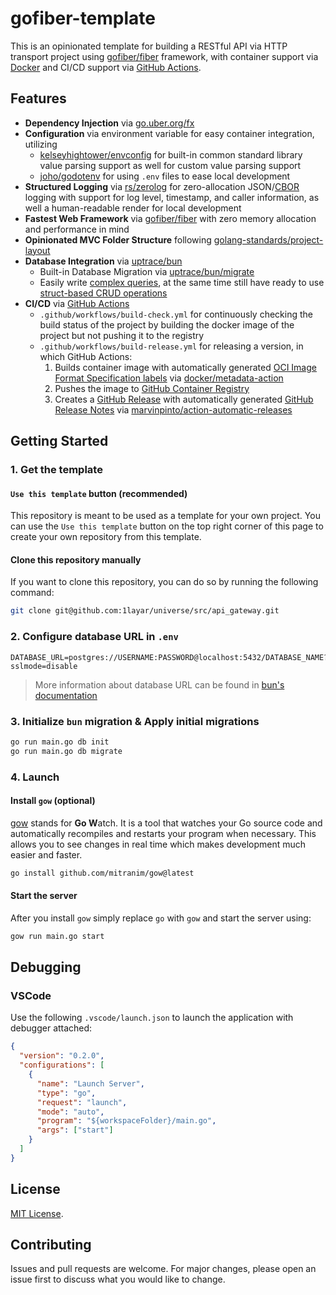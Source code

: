 # gofiber-template

This is an opinionated template for building a RESTful API via HTTP transport project using [gofiber/fiber](https://github.com/gofiber/fiber) framework, with container support via [Docker](https://www.docker.com/) and CI/CD support via [GitHub Actions](https://github.com/features/actions).

## Features

- **Dependency Injection** via [go.uber.org/fx](https://github.com/uber-go/fx)
- **Configuration** via environment variable for easy container integration, utilizing
  - [kelseyhightower/envconfig](https://github.com/kelseyhightower/envconfig) for built-in common standard library value parsing support as well for custom value parsing support
  - [joho/godotenv](https://github.com/joho/godotenv) for using `.env` files to ease local development
- **Structured Logging** via [rs/zerolog](https://github.com/rs/zerolog) for zero-allocation JSON/[CBOR](https://github.com/rs/zerolog#binary-encoding) logging with support for log level, timestamp, and caller information, as well a human-readable render for local development
- **Fastest Web Framework** via [gofiber/fiber](https://github.com/gofiber/fiber) with zero memory allocation and performance in mind
- **Opinionated MVC Folder Structure** following [golang-standards/project-layout](https://github.com/golang-standards/project-layout)
- **Database Integration** via [uptrace/bun](https://github.com/uptrace/bun)
  - Built-in Database Migration via [uptrace/bun/migrate](https://bun.uptrace.dev/guide/migrations.html)
  - Easily write [complex queries](https://bun.uptrace.dev/#why-another-golang-orm), at the same time still have ready to use [struct-based CRUD operations](https://bun.uptrace.dev/guide/query-insert.html#example)
- **CI/CD** via [GitHub Actions](https://github.com/features/actions)
  - `.github/workflows/build-check.yml` for continuously checking the build status of the project by building the docker image of the project but not pushing it to the registry
  - `.github/workflows/build-release.yml` for releasing a version, in which GitHub Actions:
    1. Builds container image with automatically generated [OCI Image Format Specification labels](https://github.com/opencontainers/image-spec/blob/main/annotations.md) via [docker/metadata-action](https://github.com/docker/metadata-action)
    2. Pushes the image to [GitHub Container Registry](https://github.com/1layar/universe/src/api_gateway/pkgs/container/gofiber-template)
    3. Creates a [GitHub Release](https://github.com/1layar/universe/src/api_gateway/releases) with automatically generated [GitHub Release Notes](https://docs.github.com/en/repositories/releasing-projects-on-github/automatically-generated-release-notes) via [marvinpinto/action-automatic-releases](https://github.com/marvinpinto/action-automatic-releases)

## Getting Started

### 1. Get the template

#### `Use this template` button (recommended)

This repository is meant to be used as a template for your own project. You can use the `Use this template` button on the top right corner of this page to create your own repository from this template.

#### Clone this repository manually

If you want to clone this repository, you can do so by running the following command:

```bash
git clone git@github.com:1layar/universe/src/api_gateway.git
```

### 2. Configure database URL in `.env`

```dotenv
DATABASE_URL=postgres://USERNAME:PASSWORD@localhost:5432/DATABASE_NAME?sslmode=disable
```

> More information about database URL can be found in [bun's documentation](https://bun.uptrace.dev/postgres/)

### 3. Initialize `bun` migration & Apply initial migrations

```bash
go run main.go db init
go run main.go db migrate
```

### 4. Launch

#### Install `gow` (optional)

[gow](https://github.com/mitranim/gow) stands for **Go W**atch. It is a tool that watches your Go source code and automatically recompiles and restarts your program when necessary. This allows you to see changes in real time which makes development much easier and faster.

```bash
go install github.com/mitranim/gow@latest
```

#### Start the server

After you install `gow` simply replace `go` with `gow` and start the server using:

```bash
gow run main.go start
```

## Debugging

### VSCode

Use the following `.vscode/launch.json` to launch the application with debugger attached:

```json
{
  "version": "0.2.0",
  "configurations": [
    {
      "name": "Launch Server",
      "type": "go",
      "request": "launch",
      "mode": "auto",
      "program": "${workspaceFolder}/main.go",
      "args": ["start"]
    }
  ]
}
```

## License

[MIT License](LICENSE).

## Contributing

Issues and pull requests are welcome. For major changes, please open an issue first to discuss what you would like to change.

